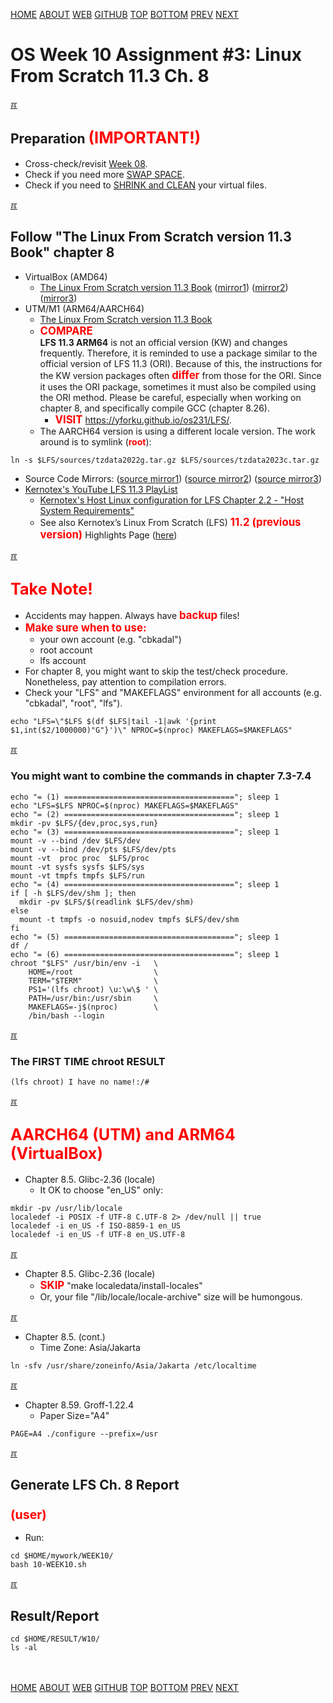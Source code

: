 ---
---
[HOME](index.md)
[ABOUT](README.md)
[WEB](https://osp4diss.vlsm.org/)
[GITHUB](https://github.com/os2xx/osp4diss/)
[TOP](#)
[BOTTOM](#endofpage)
[PREV](W10-02.md)
[NEXT](W10-04.md)

# OS Week 10 Assignment #3: Linux From Scratch 11.3 Ch. 8

[&#x213C;](#endofpage)<br id="idx00">
## Preparation <span style="color:red; font-weight:bold; font-size:larger;">(IMPORTANT!)</span>

* Cross-check/revisit [Week 08](W08-02.md#idx05).
* Check if you need more [SWAP SPACE](osp-125.md).
* Check if you need to [SHRINK and CLEAN](osp-126.md) your virtual files.

[&#x213C;](#)<br id="idx01">
## Follow "The Linux From Scratch version 11.3 Book" chapter 8
* VirtualBox (AMD64)
  * [The Linux From Scratch version 11.3 Book](https://www.linuxfromscratch.org/lfs/view/11.3/)
  ([mirror1](https://lfs.mirrors.hoobly.com/lfs/view/11.3/))
  ([mirror2](https://lfs-hk.koddos.net/lfs/view/stable/))
  ([mirror3](http://lfs.linux-sysadmin.com/lfs/view/stable/))
* UTM/M1 (ARM64/AARCH64)
  * [The Linux From Scratch version 11.3 Book](https://www.linuxfromscratch.org/~xry111/lfs/view/arm64/)
  * <span style="color:red; font-weight:bold; font-size:larger;">COMPARE</span><br>
    <b>LFS 11.3 ARM64</b> is not an official version (KW) and changes frequently. 
    Therefore, it is reminded to use a package similar to the official version of LFS 11.3 (ORI).
    Because of this, the instructions for the KW version packages often 
    <span style="color:red; font-weight:bold; font-size:larger;">differ</span>
    from those for the ORI.  Since it uses the ORI package, sometimes it must also be compiled using the ORI method.
    Please be careful, especially when working on chapter 8, and specifically compile GCC (chapter 8.26).
    * <span style="color:red; font-weight:bold; font-size:larger;">VISIT</span>
      <https://yforku.github.io/os231/LFS/>.
  * The AARCH64 version is using a different locale version. The work around is to symlink (<span style="color:red; font-weight:bold;">root</span>):

```
ln -s $LFS/sources/tzdata2022g.tar.gz $LFS/sources/tzdata2023c.tar.gz

```

* Source Code Mirrors:
  ([source mirror1](https://lfs.gnlug.org/pub/lfs/lfs-packages/11.3/))
  ([source mirror2](https://mirror.download.it/lfs/pub/lfs/lfs-packages/11.3/))
  ([source mirror3](https://mirror.koddos.net/lfs/lfs-packages/11.3/))
* [Kernotex's YouTube LFS 11.3 PlayList](https://www.youtube.com/playlist?list=PLyc5xVO2uDsB4gJ2dPySvs2eK_roFwKeb)
  * [Kernotex's Host Linux configuration for LFS Chapter 2.2 - "Host System Requirements"](https://www.youtube.com/playlist?list=PLyc5xVO2uDsCQChvKRDhF-cvsguDfd-y2)
  * See also Kernotex’s Linux From Scratch (LFS)
    <span style="color:red; font-weight:bold; font-size:larger;">11.2 (previous version)</span>
    Highlights Page ([here](osp-128.md))

[&#x213C;](#)<br id="idx02">
## <span style="color:red; font-weight:bold; font-size:larger;">Take Note!</span>
* Accidents may happen. Always have <span style="color:red; font-weight:bold; font-size:larger;">backup</span> files!
* <span style="color:red; font-weight:bold; font-size:larger;">Make sure when to use:</span>
  * your own account (e.g. "cbkadal")
  * root account
  * lfs account
* For chapter 8, you might want to skip the test/check procedure. 
  Nonetheless, pay attention to compilation errors.
* Check your "LFS" and "MAKEFLAGS" environment for all accounts (e.g. "cbkadal", "root", "lfs").

```
echo "LFS=\"$LFS $(df $LFS|tail -1|awk '{print $1,int($2/1000000)"G"}')\" NPROC=$(nproc) MAKEFLAGS=$MAKEFLAGS"

```

[&#x213C;](#)<br id="idx03">
### You might want to combine the commands in chapter 7.3-7.4

```
echo "= (1) ======================================"; sleep 1
echo "LFS=$LFS NPROC=$(nproc) MAKEFLAGS=$MAKEFLAGS"
echo "= (2) ======================================"; sleep 1
mkdir -pv $LFS/{dev,proc,sys,run}
echo "= (3) ======================================"; sleep 1
mount -v --bind /dev $LFS/dev
mount -v --bind /dev/pts $LFS/dev/pts
mount -vt  proc proc  $LFS/proc
mount -vt sysfs sysfs $LFS/sys
mount -vt tmpfs tmpfs $LFS/run
echo "= (4) ======================================"; sleep 1
if [ -h $LFS/dev/shm ]; then
  mkdir -pv $LFS/$(readlink $LFS/dev/shm)
else
  mount -t tmpfs -o nosuid,nodev tmpfs $LFS/dev/shm
fi
echo "= (5) ======================================"; sleep 1
df /
echo "= (6) ======================================"; sleep 1
chroot "$LFS" /usr/bin/env -i   \
    HOME=/root                  \
    TERM="$TERM"                \
    PS1='(lfs chroot) \u:\w\$ ' \
    PATH=/usr/bin:/usr/sbin     \
    MAKEFLAGS=-j$(nproc)        \
    /bin/bash --login

```

[&#x213C;](#)<br id="idx04">
### The FIRST TIME chroot RESULT

```
(lfs chroot) I have no name!:/#

```

[&#x213C;](#)<br id="idx05">
## <span style="color:red; font-weight:bold; font-size:larger;">AARCH64 (UTM) and ARM64 (VirtualBox)</span>

* Chapter 8.5. Glibc-2.36 (locale)
  * It OK to choose "en_US" only:

```
mkdir -pv /usr/lib/locale
localedef -i POSIX -f UTF-8 C.UTF-8 2> /dev/null || true
localedef -i en_US -f ISO-8859-1 en_US
localedef -i en_US -f UTF-8 en_US.UTF-8

```

[&#x213C;](#)<br id="idx06">

* Chapter 8.5. Glibc-2.36 (locale)
  * <span style="color:red; font-weight:bold; font-size:larger;">SKIP</span> "make localedata/install-locales"
  * Or, your file "/lib/locale/locale-archive" size will be humongous.

[&#x213C;](#)<br id="idx08">
* Chapter 8.5. (cont.)
  * Time Zone: Asia/Jakarta

```
ln -sfv /usr/share/zoneinfo/Asia/Jakarta /etc/localtime

```

[&#x213C;](#)<br id="idx09">
* Chapter 8.59. Groff-1.22.4
  * Paper Size="A4"

```
PAGE=A4 ./configure --prefix=/usr

```

[&#x213C;](#)<br id="idx18">
## Generate LFS Ch. 8 Report

### <span style="color:red; font-weight:bold; font-size:larger;">(user)</span>
* Run:

```
cd $HOME/mywork/WEEK10/
bash 10-WEEK10.sh

```

[&#x213C;](#)<br id="idx19">
## Result/Report

```
cd $HOME/RESULT/W10/
ls -al

```

<br id="endofpage"><br>
[HOME](index.md)
[ABOUT](README.md)
[WEB](https://osp4diss.vlsm.org/)
[GITHUB](https://github.com/os2xx/osp4diss/)
[TOP](#)
[BOTTOM](#endofpage)
[PREV](W10-02.md)
[NEXT](W10-04.md)
<br>
